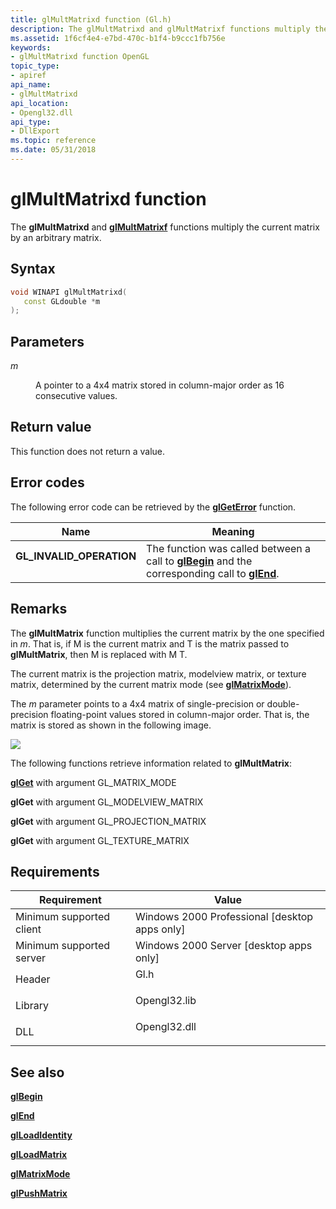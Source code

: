 ```yaml
---
title: glMultMatrixd function (Gl.h)
description: The glMultMatrixd and glMultMatrixf functions multiply the current matrix by an arbitrary matrix.
ms.assetid: 1f6cf4e4-e7bd-470c-b1f4-b9ccc1fb756e
keywords:
- glMultMatrixd function OpenGL
topic_type:
- apiref
api_name:
- glMultMatrixd
api_location:
- Opengl32.dll
api_type:
- DllExport
ms.topic: reference
ms.date: 05/31/2018
---
```


# glMultMatrixd function

The **glMultMatrixd** and [**glMultMatrixf**](glmultmatrixf.md) functions multiply the current matrix by an arbitrary matrix.

## Syntax


```C++
void WINAPI glMultMatrixd(
   const GLdouble *m
);
```



## Parameters

<dl> <dt>

*m* 
</dt> <dd>

A pointer to a 4x4 matrix stored in column-major order as 16 consecutive values.

</dd> </dl>

## Return value

This function does not return a value.

## Error codes

The following error code can be retrieved by the [**glGetError**](glgeterror.md) function.



| Name                                                                                                  | Meaning                                                                                                                               |
|-------------------------------------------------------------------------------------------------------|---------------------------------------------------------------------------------------------------------------------------------------|
| <dl> <dt>**GL\_INVALID\_OPERATION**</dt> </dl> | The function was called between a call to [**glBegin**](glbegin.md) and the corresponding call to [**glEnd**](glend.md).<br/> |



## Remarks

The **glMultMatrix** function multiplies the current matrix by the one specified in *m*. That is, if M is the current matrix and T is the matrix passed to **glMultMatrix**, then M is replaced with M   T.

The current matrix is the projection matrix, modelview matrix, or texture matrix, determined by the current matrix mode (see [**glMatrixMode**](glmatrixmode.md)).

The *m* parameter points to a 4x4 matrix of single-precision or double-precision floating-point values stored in column-major order. That is, the matrix is stored as shown in the following image.

![](images/multi01.png)

The following functions retrieve information related to **glMultMatrix**:

[**glGet**](glgetbooleanv--glgetdoublev--glgetfloatv--glgetintegerv.md) with argument GL\_MATRIX\_MODE

**glGet** with argument GL\_MODELVIEW\_MATRIX

**glGet** with argument GL\_PROJECTION\_MATRIX

**glGet** with argument GL\_TEXTURE\_MATRIX

## Requirements



| Requirement | Value |
|-------------------------------------|-----------------------------------------------------------------------------------------|
| Minimum supported client<br/> | Windows 2000 Professional \[desktop apps only\]<br/>                              |
| Minimum supported server<br/> | Windows 2000 Server \[desktop apps only\]<br/>                                    |
| Header<br/>                   | <dl> <dt>Gl.h</dt> </dl>         |
| Library<br/>                  | <dl> <dt>Opengl32.lib</dt> </dl> |
| DLL<br/>                      | <dl> <dt>Opengl32.dll</dt> </dl> |



## See also

<dl> <dt>

[**glBegin**](glbegin.md)
</dt> <dt>

[**glEnd**](glend.md)
</dt> <dt>

[**glLoadIdentity**](glloadidentity.md)
</dt> <dt>

[**glLoadMatrix**](glloadmatrix.md)
</dt> <dt>

[**glMatrixMode**](glmatrixmode.md)
</dt> <dt>

[**glPushMatrix**](glpushmatrix.md)
</dt> </dl>

 

 





